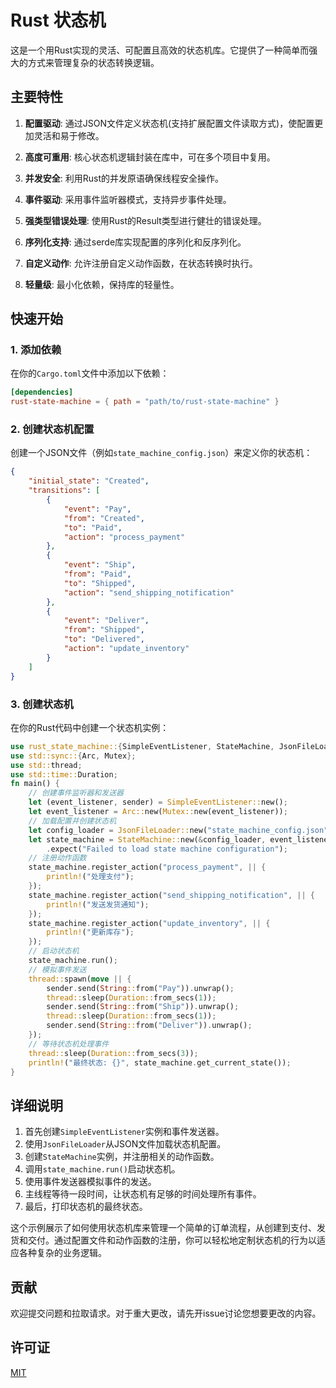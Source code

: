 # Rust 状态机

这是一个用Rust实现的灵活、可配置且高效的状态机库。它提供了一种简单而强大的方式来管理复杂的状态转换逻辑。

## 主要特性

1. **配置驱动**: 通过JSON文件定义状态机(支持扩展配置文件读取方式)，使配置更加灵活和易于修改。

2. **高度可重用**: 核心状态机逻辑封装在库中，可在多个项目中复用。

3. **并发安全**: 利用Rust的并发原语确保线程安全操作。

4. **事件驱动**: 采用事件监听器模式，支持异步事件处理。

5. **强类型错误处理**: 使用Rust的Result类型进行健壮的错误处理。

6. **序列化支持**: 通过serde库实现配置的序列化和反序列化。

7. **自定义动作**: 允许注册自定义动作函数，在状态转换时执行。

8. **轻量级**: 最小化依赖，保持库的轻量性。

## 快速开始

### 1. 添加依赖

在你的`Cargo.toml`文件中添加以下依赖：

```toml
[dependencies]
rust-state-machine = { path = "path/to/rust-state-machine" }
```

### 2. 创建状态机配置

创建一个JSON文件（例如`state_machine_config.json`）来定义你的状态机：

```json
{
    "initial_state": "Created",
    "transitions": [
        {
            "event": "Pay",
            "from": "Created",
            "to": "Paid",
            "action": "process_payment"
        },
        {
            "event": "Ship",
            "from": "Paid",
            "to": "Shipped",
            "action": "send_shipping_notification"
        },
        {
            "event": "Deliver",
            "from": "Shipped",
            "to": "Delivered",
            "action": "update_inventory"
        }
    ]
}
```

### 3. 创建状态机

在你的Rust代码中创建一个状态机实例：

```rust
use rust_state_machine::{SimpleEventListener, StateMachine, JsonFileLoader};
use std::sync::{Arc, Mutex};
use std::thread;
use std::time::Duration;
fn main() {
    // 创建事件监听器和发送器
    let (event_listener, sender) = SimpleEventListener::new();
    let event_listener = Arc::new(Mutex::new(event_listener));
    // 加载配置并创建状态机
    let config_loader = JsonFileLoader::new("state_machine_config.json".to_string());
    let state_machine = StateMachine::new(&config_loader, event_listener.clone())
        .expect("Failed to load state machine configuration");
    // 注册动作函数
    state_machine.register_action("process_payment", || {
        println!("处理支付");
    });
    state_machine.register_action("send_shipping_notification", || {
        println!("发送发货通知");
    });
    state_machine.register_action("update_inventory", || {
        println!("更新库存");
    });
    // 启动状态机
    state_machine.run();
    // 模拟事件发送
    thread::spawn(move || {
        sender.send(String::from("Pay")).unwrap();
        thread::sleep(Duration::from_secs(1));
        sender.send(String::from("Ship")).unwrap();
        thread::sleep(Duration::from_secs(1));
        sender.send(String::from("Deliver")).unwrap();
    });
    // 等待状态机处理事件
    thread::sleep(Duration::from_secs(3));
    println!("最终状态: {}", state_machine.get_current_state());
}
```

## 详细说明

1. 首先创建`SimpleEventListener`实例和事件发送器。
2. 使用`JsonFileLoader`从JSON文件加载状态机配置。
3. 创建`StateMachine`实例，并注册相关的动作函数。
4. 调用`state_machine.run()`启动状态机。
5. 使用事件发送器模拟事件的发送。
6. 主线程等待一段时间，让状态机有足够的时间处理所有事件。
7. 最后，打印状态机的最终状态。

这个示例展示了如何使用状态机库来管理一个简单的订单流程，从创建到支付、发货和交付。通过配置文件和动作函数的注册，你可以轻松地定制状态机的行为以适应各种复杂的业务逻辑。

## 贡献

欢迎提交问题和拉取请求。对于重大更改，请先开issue讨论您想要更改的内容。

## 许可证

[MIT](https://choosealicense.com/licenses/mit/)